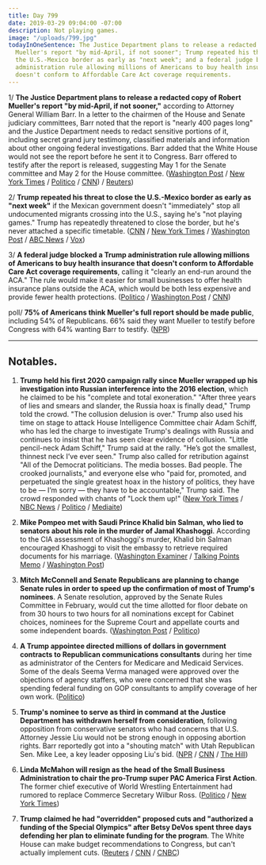 ```yaml
---
title: Day 799
date: 2019-03-29 09:04:00 -07:00
description: Not playing games.
image: "/uploads/799.jpg"
todayInOneSentence: The Justice Department plans to release a redacted copy of Robert
  Mueller's report "by mid-April, if not sooner"; Trump repeated his threat to close
  the U.S.-Mexico border as early as "next week"; and a federal judge blocked a Trump
  administration rule allowing millions of Americans to buy health insurance that
  doesn't conform to Affordable Care Act coverage requirements.
---
```


1/ **The Justice Department plans to release a redacted copy of Robert Mueller's report "by mid-April, if not sooner,"** according to Attorney General William Barr. In a letter to the chairmen of the House and Senate judiciary committees, Barr noted that the report is "nearly 400 pages long" and the Justice Department needs to redact sensitive portions of it, including secret grand jury testimony, classified materials and information about other ongoing federal investigations. Barr added that the White House would not see the report before he sent it to Congress. Barr offered to testify after the report is released, suggesting May 1 for the Senate committee and May 2 for the House committee. ([Washington Post](https://www.washingtonpost.com/world/national-security/mueller-report-will-be-delivered-by-mid-april-if-not-sooner-attorney-general-tells-congress/2019/03/29/288a3692-524c-11e9-a3f7-78b7525a8d5f_story.html) / [New York Times](https://www.nytimes.com/2019/03/29/us/politics/barr-mueller-report.html) / [Politico](https://www.politico.com/story/2019/03/29/attorney-general-doj-to-release-mueller-report-by-mid-april-if-not-sooner-1243851) / [CNN](https://www.cnn.com/2019/03/29/politics/william-barr-robert-mueller-special-counsel-report/index.html)) / [Reuters](https://www.reuters.com/article/us-usa-trump-russia/u-s-attorney-general-barr-to-release-redacted-copy-of-mueller-report-in-mid-april-idUSKCN1RA2CN))

2/ **Trump repeated his threat to close the U.S.-Mexico border as early as "next week"** if the Mexican government doesn't "immediately" stop all undocumented migrants crossing into the U.S., saying he's "not playing games." Trump has repeatedly threatened to close the border, but he's never attached a specific timetable. ([CNN](https://www.cnn.com/2019/03/29/politics/donald-trump-border-closure-again/index.html) / [New York Times](https://www.nytimes.com/2019/03/29/us/politics/trump-mexico-illegal-immigration.html) / [Washington Post](https://www.washingtonpost.com/politics/trump-threatens-to-close-the-southern-border-next-week-voicing-heightened-frustration-with-mexico/2019/03/29/cb61c190-5211-11e9-88a1-ed346f0ec94f_story.html) / [ABC News](https://abcnews.go.com/Politics/trump-threatens-completely-close-southern-border-early-week/story?id=62040724) / [Vox](https://www.vox.com/2019/3/29/18287101/trump-close-border-us-mexico-tweets))

3/ **A federal judge blocked a Trump administration rule allowing millions of Americans to buy health insurance that doesn't conform to Affordable Care Act coverage requirements**, calling it "clearly an end-run around the ACA." The rule would make it easier for small businesses to offer health insurance plans outside the ACA, which would be both less expensive and provide fewer health protections. ([Politico](https://www.politico.com/story/2019/03/28/trump-health-care-1306928) / [Washington Post](https://www.washingtonpost.com/nation/2019/03/29/clearly-an-end-run-federal-judge-strikes-down-trump-administrations-health-plan-go-around-obamacare/) / [CNN](https://www.cnn.com/2019/03/28/politics/trump-obamacare-courts/index.html))

poll/ **75% of Americans think Mueller's full report should be made public**, including 54% of Republicans. 66% said they want Mueller to testify before Congress with 64% wanting Barr to testify. ([NPR](https://www.npr.org/2019/03/29/707713994/poll-after-barr-letter-overwhelming-majority-wants-full-mueller-report-released))

---

## Notables.

1. **Trump held his first 2020 campaign rally since Mueller wrapped up his investigation into Russian interference into the 2016 election**, which he claimed to be his "complete and total exoneration." "After three years of lies and smears and slander, the Russia hoax is finally dead," Trump told the crowd. "The collusion delusion is over." Trump also used his time on stage to attack House Intelligence Committee chair Adam Schiff, who has led the charge to investigate Trump's dealings with Russia and continues to insist that he has seen clear evidence of collusion. "Little pencil-neck Adam Schiff," Trump said at the rally. "He’s got the smallest, thinnest neck I’ve ever seen." Trump also called for retribution against "All of the Democrat politicians. The media bosses. Bad people. The crooked journalists," and everyone else who "paid for, promoted, and perpetuated the single greatest hoax in the history of politics, they have to be — I’m sorry — they have to be accountable," Trump said. The crowd responded with chants of "Lock them up!" ([New York Times](https://www.nytimes.com/2019/03/28/us/politics/trump-rally-grand-rapids.html) / [NBC News](https://www.nbcnews.com/politics/white-house/trump-takes-victory-lap-russia-hoax-finally-dead-n988696) / [Politico](https://www.politico.com/story/2019/03/28/trump-campaign-rally-michigan-1243156) / [Mediaite](https://www.mediaite.com/trump/trump-mocks-and-jeers-media-calls-for-revenge-as-crowd-chants-lock-them-up/))

2. **Mike Pompeo met with Saudi Prince Khalid bin Salman, who lied to senators about his role in the murder of Jamal Khashoggi**. According to the CIA assessment of Khashoggi's murder, Khalid bin Salman encouraged Khashoggi to visit the embassy to retrieve required documents for his marriage. ([Washington Examiner](https://www.washingtonexaminer.com/policy/defense-national-security/pompeo-meets-saudi-prince-who-lured-jamal-khashoggi-to-his-death) / [Talking Points Memo](https://talkingpointsmemo.com/news/report-pompeo-met-with-saudi-prince-helped-coax-khashoggi-site-of-his-murder) / [Washington Post](https://www.washingtonpost.com/opinions/global-opinions/how-the-mysteries-of-khashoggis-murder-have-rocked-the-us-saudi-partnership/2019/03/29/cf060472-50af-11e9-a3f7-78b7525a8d5f_story.html))

3. **Mitch McConnell and Senate Republicans are planning to change Senate rules in order to speed up the confirmation of most of Trump's nominees**. A Senate resolution, approved by the Senate Rules Committee in February, would cut the time allotted for floor debate on from 30 hours to two hours for all nominations except for Cabinet choices, nominees for the Supreme Court and appellate courts and some independent boards. ([Washington Post](https://www.washingtonpost.com/powerpost/mcconnell-moves-to-change-senate-rules-to-speed-up-confirmation-of-trump-nominees/2019/03/28/49aae44c-5194-11e9-8d28-f5149e5a2fda_story.html) / [Politico](https://www.politico.com/story/2019/03/28/mcconnell-judicial-confirmation-1242762))

4. **A Trump appointee directed millions of dollars in government contracts to Republican communications consultants** during her time as administrator of the Centers for Medicare and Medicaid Services. Some of the deals Seema Verma managed were approved over the objections of agency staffers, who were concerned that she was spending federal funding on GOP consultants to amplify coverage of her own work. ([Politico](https://www.politico.com/story/2019/03/29/seema-verma-contracts-1306652))

5. **Trump's nominee to serve as third in command at the Justice Department has withdrawn herself from consideration**, following opposition from conservative senators who had concerns that U.S. Attorney Jessie Liu would not be strong enough in opposing abortion rights. Barr reportedly got into a "shouting match" with Utah Republican Sen. Mike Lee, a key leader opposing Liu's bid. ([NPR](https://www.npr.org/2019/03/29/707938914/nominee-for-no-3-at-justice-department-withdraws-after-backlash-from-gop-senator) / [CNN](https://www.cnn.com/2019/03/28/politics/justice-department-jessie-liu/index.html) / [The Hill](https://thehill.com/homenews/senate/436451-trump-attorney-general-had-shouting-match-with-gop-senator-over-withdrawn))

6. **Linda McMahon will resign as the head of the Small Business Administration to chair the pro-Trump super PAC America First Action**. The former chief executive of World Wrestling Entertainment had rumored to replace Commerce Secretary Wilbur Ross. ([Politico](https://www.politico.com/story/2019/03/29/linda-mcmahon-to-resign-as-head-of-small-business-administration-1243495) / [New York Times](https://www.nytimes.com/2019/03/29/us/politics/linda-mcmahon-small-business-trump.html))

7. **Trump claimed he had "overridden" proposed cuts and "authorized a funding of the Special Olympics" after Betsy DeVos spent three days defending her plan to eliminate funding for the program**. The White House can make budget recommendations to Congress, but can't actually implement cuts. ([Reuters](https://www.reuters.com/article/us-usa-special-olympics-idUSKCN1R92RW) / [CNN](https://www.cnn.com/2019/03/28/politics/trump-special-olympics-override-devos/index.html) / [CNBC](https://www.cnbc.com/2019/03/28/trump-to-fund-special-olympics-overrides-betsy-devos-planned-cuts.html))